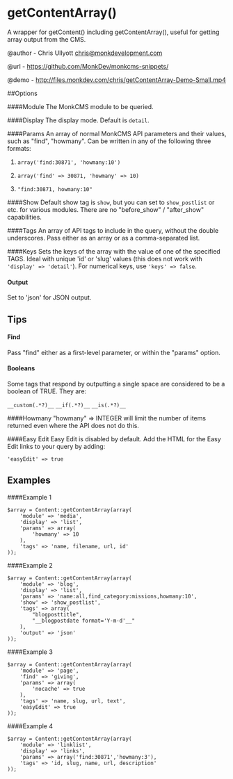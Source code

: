 # getContentArray()

A wrapper for getContent() including getContentArray(), useful for getting array output from the CMS.

@author - Chris Ullyott <chris@monkdevelopment.com>

@url - https://github.com/MonkDev/monkcms-snippets/

@demo - http://files.monkdev.com/chris/getContentArray-Demo-Small.mp4


##Options

####Module
The MonkCMS module to be queried.

####Display
The display mode. Default is `detail`.

####Params
An array of normal MonkCMS API parameters and their values, such as "find", "howmany". Can be written in any of the following three formats:

1. `array('find:30871', 'howmany:10')`

2. `array('find' => 30871, 'howmany' => 10)`

3. `"find:30871, howmany:10"`

####Show
Default show tag is `show`, but you can set to `show_postlist` or etc. for various modules. There are no "before_show" / "after_show" capabilities.

####Tags
An array of API tags to include in the query, without the double underscores. Pass either as an array or as a comma-separated list.

####Keys
Sets the keys of the array with the value of one of the specified TAGS. Ideal with unique 'id' or 'slug' values (this does not work with `'display' => 'detail'`). For numerical keys, use `'keys' => false`.

#### Output
Set to 'json' for JSON output.


## Tips

#### Find
Pass "find" either as a first-level parameter, or within the "params" option.

#### Booleans
Some tags that respond by outputting a single space are considered to be a boolean of TRUE. They are:

`__custom(.*?)__`  `__if(.*?)__`  `__is(.*?)__`

####Howmany
"howmany" => INTEGER will limit the number of items returned even where the API does not do this.

####Easy Edit
Easy Edit is disabled by default. Add the HTML for the Easy Edit links to your query by adding:

`'easyEdit' => true`

## Examples

####Example 1

```
$array = Content::getContentArray(array(
	'module' => 'media',
	'display' => 'list',
	'params' => array(
		'howmany' => 10
	),
	'tags' => 'name, filename, url, id'
));
```
	
	
####Example 2

```
$array = Content::getContentArray(array(
	'module' => 'blog',
	'display' => 'list',
	'params' => 'name:all,find_category:missions,howmany:10',
	'show' => 'show_postlist',
	'tags' => array(
		"blogposttitle",
		"__blogpostdate format='Y-m-d'__"
	),
	'output' => 'json'
));
```
	
	
####Example 3
	
```
$array = Content::getContentArray(array(
	'module' => 'page',
	'find' => 'giving',
	'params' => array(
		'nocache' => true
	),
	'tags' => 'name, slug, url, text',
	'easyEdit' => true
));
```


####Example 4

```
$array = Content::getContentArray(array(
	'module' => 'linklist',
	'display' => 'links',
	'params' => array('find:30871','howmany:3'), 
	'tags' => 'id, slug, name, url, description'
));
```
